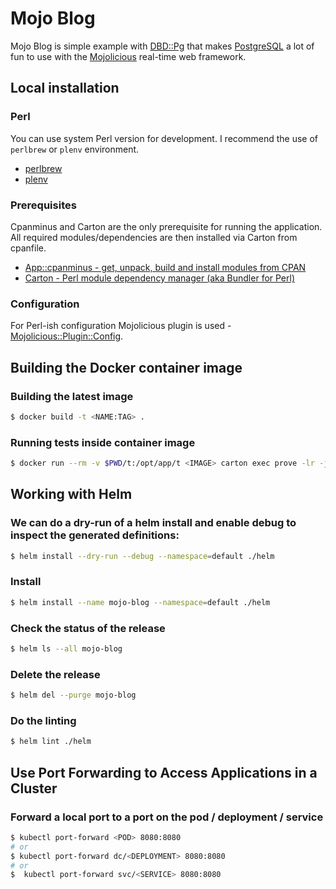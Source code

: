 # Mojo Blog

Mojo Blog is simple example with [DBD::Pg](https://metacpan.org/pod/DBD::Pg) that makes [PostgreSQL](https://www.postgresql.org) a lot of fun to use with the [Mojolicious](https://mojolicious.org) real-time web framework.

## Local installation

### Perl

You can use system Perl version for development. I recommend the use of `perlbrew` or `plenv` environment.

- [perlbrew](https://perlbrew.pl/)
- [plenv](https://github.com/tokuhirom/plenv/)

### Prerequisites

Cpanminus and Carton are the only prerequisite for running the application. All required modules/dependencies are then installed via Carton from cpanfile.

- [App::cpanminus - get, unpack, build and install modules from CPAN](https://github.com/miyagawa/cpanminus/tree/devel/App-cpanminus)
- [Carton - Perl module dependency manager (aka Bundler for Perl)](https://metacpan.org/pod/Carton)

### Configuration

For Perl-ish configuration Mojolicious plugin is used - [Mojolicious::Plugin::Config](http://mojolicious.org/perldoc/Mojolicious/Plugin/Config).

## Building the Docker container image

### Building the latest image

```bash
$ docker build -t <NAME:TAG> .
```

### Running tests inside container image

```bash
$ docker run --rm -v $PWD/t:/opt/app/t <IMAGE> carton exec prove -lr -j4
```

## Working with Helm

### We can do a dry-run of a helm install and enable debug to inspect the generated definitions:

```bash
$ helm install --dry-run --debug --namespace=default ./helm
```

### Install

```bash
$ helm install --name mojo-blog --namespace=default ./helm
```

### Check the status of the release

```bash
$ helm ls --all mojo-blog
```

### Delete the release

```bash
$ helm del --purge mojo-blog
```

### Do the linting

```bash
$ helm lint ./helm
```

## Use Port Forwarding to Access Applications in a Cluster

### Forward a local port to a port on the pod / deployment / service

```bash
$ kubectl port-forward <POD> 8080:8080
# or
$ kubectl port-forward dc/<DEPLOYMENT> 8080:8080
# or
$  kubectl port-forward svc/<SERVICE> 8080:8080
```
